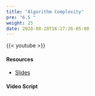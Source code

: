 ```yaml
---
title: "Algorithm Complexity"
pre: "6.5 "
weight: 25
date: 2020-08-28T16:27:26-05:00
---
```


{{< youtube  >}}

<!-- CIS 115: https://youtu.be/ -->

#### Resources
* [Slides](/1-cc110/06-algorithms/slides/6-Algorithms.pdf)

#### Video Script

